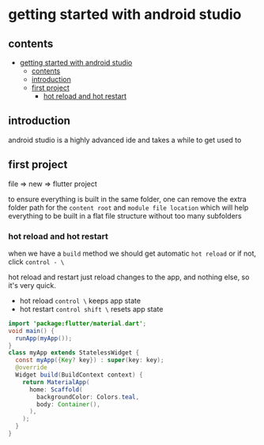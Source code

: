 # getting started with android studio 

## contents

- [getting started with android studio](#getting-started-with-android-studio)
  - [contents](#contents)
  - [introduction](#introduction)
  - [first project](#first-project)
    - [hot reload and hot restart](#hot-reload-and-hot-restart)

## introduction

android studio is a highly advanced ide and takes a while to get used to 

## first project

file => new => flutter project

to ensure everything is built in the same folder, one can remove the extra folder path for the `content root` and `module file location` which will help everything to be built in a flat file structure without too many subfolders

### hot reload and hot restart

when we have a `build` method we should get automatic `hot reload` or if not, click `control - \`

hot reload and restart just reload changes to the app, and nothing else, so it's very quick.

- hot reload `control \` keeps app state
- hot restart `control shift \` resets app state


```java
import 'package:flutter/material.dart';
void main() {
  runApp(myApp());
}
class myApp extends StatelessWidget {
  const myApp({Key? key}) : super(key: key);
  @override
  Widget build(BuildContext context) {
    return MaterialApp(
      home: Scaffold(
        backgroundColor: Colors.teal,
        body: Container(),
      ),
    );
  }
}
```

